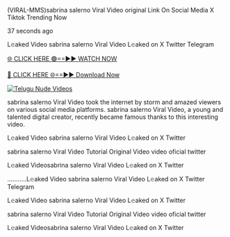 (VIRAL-MMS)sabrina salerno Viral Video original Link On Social Media X Tiktok Trending Now



37 seconds ago

L𝚎aked Video sabrina salerno Viral Video L𝚎aked on X Twitter Telegram

[🌐 CLICK HERE 🟢==►► WATCH NOW](https://viral-xone.blogspot.com/2025/01/valovideo.html)

[🔴 CLICK HERE 🌐==►► Download Now](https://viral-xone.blogspot.com/2025/01/valovideo.html)

[![Telugu Nude Videos](https://i.imgur.com/dJHk4Zq.gif)](https://viral-xone.blogspot.com/2025/01/valovideo.html)

sabrina salerno Viral Video took the internet by storm and amazed viewers on various social media platforms. sabrina salerno Viral Video, a young and talented digital creator, recently became famous thanks to this interesting video.

L𝚎aked Video sabrina salerno Viral Video L𝚎aked on X Twitter

sabrina salerno Viral Video Tutorial Original Video video oficial twitter

L𝚎aked Videosabrina salerno Viral Video L𝚎aked on X Twitter

...........L𝚎aked Video sabrina salerno Viral Video L𝚎aked on X Twitter Telegram

L𝚎aked Video sabrina salerno Viral Video L𝚎aked on X Twitter

sabrina salerno Viral Video Tutorial Original Video video oficial twitter

L𝚎aked Videosabrina salerno Viral Video L𝚎aked on X Twitter